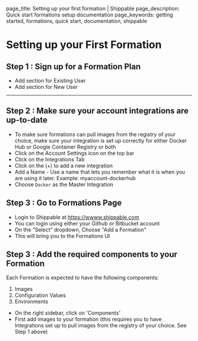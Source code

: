 page_title: Setting up your first formation | Shippable
page_description: Quick start formations setup documentation
page_keywords: getting started, formations, quick start, documentation, shippable

# Setting up your First Formation

## **Step 1** : Sign up for a Formation Plan

* Add section for Existing User
* Add section for New User

---

## **Step 2** : Make sure your account integrations are up-to-date

* To make sure formations can pull images from the registry of your choice, make sure your integration is set up correctly for either Docker Hub or Google Container Registry or both
* Click on the Account Settings icon on the top bar
* Click on the Integrations Tab
* Click on the (+) to add a new integration
* Add a Name - Use a name that lets you remember what it is when you are using it later. Example: myaccount-dockerhub
* Choose `Docker` as the Master Integration

## **Step 3** : Go to Formations Page

- Login to Shippable at https://wwww.shippable.com
- You can login using either your Github or Bitbucket account
- On the "Select" dropdown, Choose "Add a Formation"
- This will bring you to the Formations UI

## **Step 3** : Add the required components to your Formation

Each Formation is expected to have the following components:
1. Images
2. Configuration Values
3. Environments

- On the right sidebar, click on 'Components'
- First add images to your formation (this requires you to have Integrations set up to pull images from the registry of your choice. See Step 1 above)

